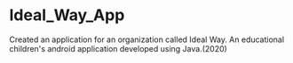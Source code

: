 # Ideal_Way_App
Created an application for an organization called Ideal Way. 
An educational children's android application developed using Java.(2020)
